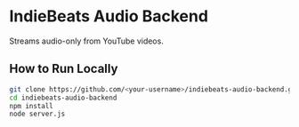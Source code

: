 # IndieBeats Audio Backend

Streams audio-only from YouTube videos.

## How to Run Locally

```bash
git clone https://github.com/<your-username>/indiebeats-audio-backend.git
cd indiebeats-audio-backend
npm install
node server.js
